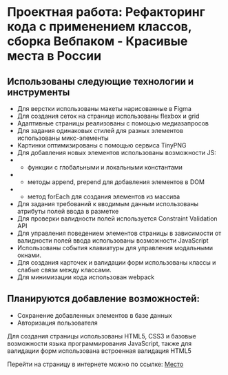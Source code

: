 # Проектная работа: Рефакторинг кода с применением классов, сборка Вебпаком - Красивые места в России

## Использованы следующие технологии и инструменты

* Для верстки использованы макеты нарисованные в Figma
* Для создания сеток на странице использованы flexbox и grid
* Адаптивные страницы реализованы с помощью медиазапросов
* Для задания одинаковых стилей для разных элементов использованы микс-элементы
* Картинки оптимизированы с помощью сервиса TinyPNG
* Для добавления новых элементов использованы возможности JS:
* - функции с глобальными и локальными константами
* - методы append, prepend для добавления элементов в DOM
* - метод forEach для создания элементов из массива
* Для задания требований к вводимым данным использованы атрибуты полей ввода в разметке
* Для проверки валидности полей используется Constraint Validation API
* Для управления поведением элементов страницы в зависимости от валидности полей ввода использованы возможности JavaScript
* Использованы события клавиатуры для управления модальными окнами.
* Для создания карточек и валидации форм использованы классы и слабые связи между классами.
* Для минимизации кода использован webpack

## Планируются добавление возможностей:
* Сохранение добавленных элементов в базе данных
* Авторизация пользователя 

Для создания страницы использованы HTML5, CSS3 и базовые возможности языка программирования JavaScript, также для валидации форм использована встроенная валидация HTML5

Перейти на страницу в интернете можно по ссылке:  [Место](https://fozilovfarhod.github.io/mesto/index.html)
